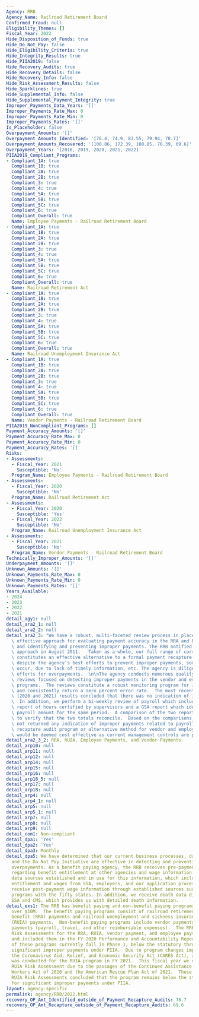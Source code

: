 ```yaml
---
Agency: RRB
Agency_Name: Railroad Retirement Board
Confirmed_Fraud: null
Eligibility_Themes: []
Fiscal_Year: 2022
Hide_Disposition_of_Funds: true
Hide_Do_Not_Pay: false
Hide_Eligibility_Criteria: true
Hide_Integrity_Results: true
Hide_PIIA2019: false
Hide_Recovery_Audits: true
Hide_Recovery_Details: false
Hide_Recovery_Info: false
Hide_Risk_Assessment_Results: false
Hide_Sparklines: true
Hide_Supplemental_Info: false
Hide_Supplemental_Payment_Integrity: true
Improper_Payments_Data_Years: '[]'
Improper_Payments_Rate_Max: 0
Improper_Payments_Rate_Min: 0
Improper_Payments_Rates: '[]'
Is_Placeholder: false
Overpayment_Amounts: '[]'
Overpayment_Amounts_Identified: '[76.4, 74.9, 83.55, 79.94, 78.7]'
Overpayment_Amounts_Recovered: '[100.86, 172.39, 108.85, 76.39, 69.6]'
Overpayment_Years: '[2018, 2019, 2020, 2021, 2022]'
PIIA2019_Compliant_Programs:
- Compliant_1A: true
  Compliant_1B: true
  Compliant_2A: true
  Compliant_2B: true
  Compliant_3: true
  Compliant_4: true
  Compliant_5A: true
  Compliant_5B: true
  Compliant_5C: true
  Compliant_6: true
  Compliant_Overall: true
  Name: Employee Payments - Railroad Retirement Board
- Compliant_1A: true
  Compliant_1B: true
  Compliant_2A: true
  Compliant_2B: true
  Compliant_3: true
  Compliant_4: true
  Compliant_5A: true
  Compliant_5B: true
  Compliant_5C: true
  Compliant_6: true
  Compliant_Overall: true
  Name: Railroad Retirement Act
- Compliant_1A: true
  Compliant_1B: true
  Compliant_2A: true
  Compliant_2B: true
  Compliant_3: true
  Compliant_4: true
  Compliant_5A: true
  Compliant_5B: true
  Compliant_5C: true
  Compliant_6: true
  Compliant_Overall: true
  Name: Railroad Unemployment Insurance Act
- Compliant_1A: true
  Compliant_1B: true
  Compliant_2A: true
  Compliant_2B: true
  Compliant_3: true
  Compliant_4: true
  Compliant_5A: true
  Compliant_5B: true
  Compliant_5C: true
  Compliant_6: true
  Compliant_Overall: true
  Name: Vendor Payments - Railroad Retirement Board
PIIA2019_NonCompliant_Programs: []
Payment_Accuracy_Amounts: '[]'
Payment_Accuracy_Rate_Max: 0
Payment_Accuracy_Rate_Min: 0
Payment_Accuracy_Rates: '[]'
Risks:
- Assessments:
  - Fiscal_Year: 2021
    Susceptible: 'No'
  Program_Name: Employee Payments - Railroad Retirement Board
- Assessments:
  - Fiscal_Year: 2020
    Susceptible: 'No'
  Program_Name: Railroad Retirement Act
- Assessments:
  - Fiscal_Year: 2020
    Susceptible: 'Yes'
  - Fiscal_Year: 2022
    Susceptible: 'No'
  Program_Name: Railroad Unemployment Insurance Act
- Assessments:
  - Fiscal_Year: 2021
    Susceptible: 'No'
  Program_Name: Vendor Payments - Railroad Retirement Board
Technically_Improper_Amounts: '[]'
Underpayment_Amounts: '[]'
Unknown_Amounts: '[]'
Unknown_Payments_Rate_Max: 0
Unknown_Payments_Rate_Min: 0
Unknown_Payments_Rates: '[]'
Years_Available:
- 2024
- 2023
- 2022
- 2021
detail_agy1: null
detail_ara2_1: null
detail_ara2_2: null
detail_ara2_3: "We have a robust, multi-faceted review process in place that is an\
  \ effective approach for evaluating payment accuracy in the RRA and RUIA programs\
  \ and identifying and preventing improper payments. The RRB notified OMB of our\
  \ approach in August 2011.   Taken as a whole, our full range of current activities\
  \ constitutes an effective alternative to a formal payment recapture program. However,\
  \ despite the agency’s best efforts to prevent improper payments, some will always\
  \ occur, due to lack of timely information, etc. The agency is diligent in its recovery\
  \ efforts for overpayments.  \n\nThe agency conducts numerous quality assurance\
  \ reviews focused on detecting improper payments in the vendor and employee payment\
  \ programs.  The reviews constitute a robust monitoring program for improper payments\
  \ and consistently return a zero percent error rate.  The most recent Fiscal Years’\
  \ (2020 and 2021) results concluded that there was no indication of improper payments.\
  \  In addition, we perform a bi-weekly review of payroll which includes a HR Links\
  \ report of hours certified by supervisors and a GSA report which identifies the\
  \ payroll amount for the same period.  A comparison of the two reports is completed\
  \ to verify that the two totals reconcile.  Based on the comparisons, results have\
  \ not returned any indication of improper payments related to payroll.  Thus, no\
  \ recapture audit program or alternative method for vendor and employee payments\
  \ would be deemed cost effective as current management controls are proving effective."
detail_ara2_3_2: RRA, RUIA, Employee Payments, and Vendor Payments
detail_arp10: null
detail_arp11: null
detail_arp12: null
detail_arp14: null
detail_arp15: null
detail_arp16: null
detail_arp16_5: null
detail_arp17: null
detail_arp18: null
detail_arp4: null
detail_arp4_1: null
detail_arp5: null
detail_arp5_1: null
detail_arp7: null
detail_arp8: null
detail_arp9: null
detail_com1: Non-compliant
detail_dpa1: 'Yes'
detail_dpa2: 'Yes'
detail_dpa3: Monthly
detail_dpa5: We have determined that our current business processes, data sources,
  and the Do Not Pay Initiative are effective in detecting and preventing benefit
  overpayments. As a benefit paying agency, the RRB receives pre-payment information
  regarding benefit entitlement at other agencies and wage information.  We have ongoing
  data sources established and in use for this information, which includes benefit
  entitlement and wages from SSA, employers, and our application process. We also
  receive post-payment wage information through established sources such as wage matching
  programs with the fifty states. In addition, we receive death data directly from
  SSA and CMS, which provides us with detailed death information.
detail_exs1: The RRB has benefit paying and non-benefit paying programs with outlays
  over $10M.  The benefit paying programs consist of railroad retirement and survivor
  benefit (RRA) payments and railroad unemployment and sickness insurance benefit
  (RUIA) payments.  Non-benefit paying programs include vendor payments and employee
  payments (payroll, travel, and other reimbursable expenses).  The RRB conducted
  Risk Assessments for the RRA, RUIA, vendor payment, and employee payment programs
  and included them in the FY 2020 Performance and Accountability Report. All four
  of these programs currently fall in Phase 1, below the statutory thresholds for
  significant improper payments under PIIA.  Due to program changes implemented by
  the Coronavirus Aid, Relief, and Economic Security Act (CARES Act), a Risk Assessment
  was conducted for the RUIA program in FY 2021.  This fiscal year we conducted another
  RUIA Risk Assessment due to the passages of the Continued Assistance to Railway
  Workers Act of 2020 and the American Rescue Plan Act of 2021.  These two subsequent
  RUIA Risk Assessments concluded that the program remains below the statutory thresholds
  for significant improper payments under PIIA.
layout: agency-specific
permalink: agency/RRB/2022.html
recovery_OP_Amt_Identified_outside_of_Payment_Recapture_Audits: 78.7
recovery_OP_Amt_Recapture_outside_of_Payment_Recapture_Audits: 69.6
---
```

